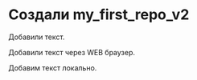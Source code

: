 ﻿# Создали my_first_repo_v2

Добавили текст.

Добавили текст через WEB браузер.

Добавим текст локально.